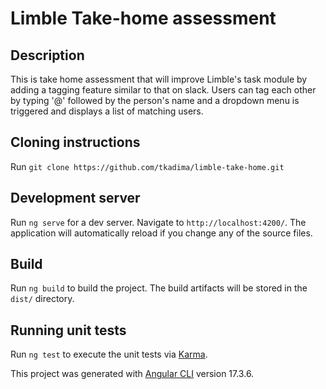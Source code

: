 # Limble Take-home assessment 

## Description
This is take home assessment that will improve Limble's task module by adding a tagging feature similar to that on slack. 
Users can tag each other by typing '@' followed by the person's name and a dropdown menu is triggered and displays a list 
of matching users. 

## Cloning instructions 
Run `git clone https://github.com/tkadima/limble-take-home.git` 

## Development server

Run `ng serve` for a dev server. Navigate to `http://localhost:4200/`. The application will automatically reload if you change any of the source files.

## Build

Run `ng build` to build the project. The build artifacts will be stored in the `dist/` directory.

## Running unit tests

Run `ng test` to execute the unit tests via [Karma](https://karma-runner.github.io).


This project was generated with [Angular CLI](https://github.com/angular/angular-cli) version 17.3.6.
